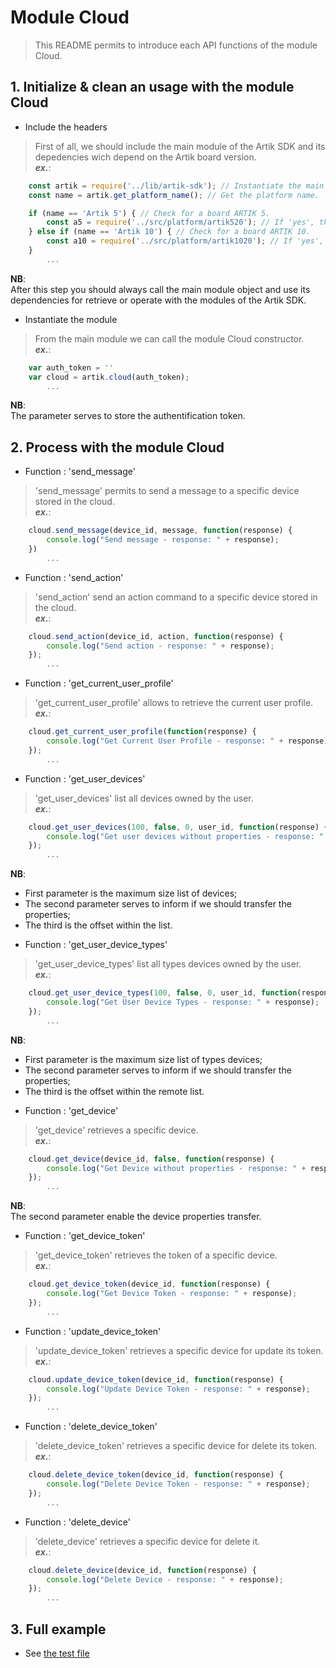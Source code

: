 # Module Cloud
   > This README permits to introduce each API functions of the module Cloud.  

## 1. Initialize & clean an usage with the module Cloud
   * Include the headers
   > First of all, we should include the main module of the Artik SDK and its depedencies wich depend on the Artik board version.  
   > **_ex\._**:  

```javascript
	const artik = require('../lib/artik-sdk'); // Instantiate the main module object for accessing to the Artik SDK.  
	const name = artik.get_platform_name(); // Get the platform name.  

	if (name == 'Artik 5') { // Check for a board ARTIK 5.  
		const a5 = require('../src/platform/artik520'); // If 'yes', then instantiate the platform depedencies.  
	} else if (name == 'Artik 10') { // Check for a board ARTIK 10.  
		const a10 = require('../src/platform/artik1020'); // If 'yes', then instantiate the platform depedencies.  
	}
		...
```
 __NB__:  
   After this step you should always call the main module object and use its dependencies for retrieve or operate with the modules of the Artik SDK.   
   
   * Instantiate the module
   > From the main module we can call the module Cloud constructor.    
   > **_ex\._**:  

```javascript
	var auth_token = ''	
	var cloud = artik.cloud(auth_token);
		...
```
 __NB__:  
   The parameter serves to store the authentification token.  

## 2. Process with the module Cloud
   * Function : 'send_message'
   > 'send_message' permits to send a message to a specific device stored in the cloud.  
   > **_ex\._**:  

```javascript
	cloud.send_message(device_id, message, function(response) {
		console.log("Send message - response: " + response);
	})
		...
```

   * Function : 'send_action'
   > 'send_action' send an action command to a specific device stored in the cloud.  
   > **_ex\._**:  

```javascript
	cloud.send_action(device_id, action, function(response) {
		console.log("Send action - response: " + response);
	});
		...
```

   * Function : 'get_current_user_profile'
   > 'get_current_user_profile' allows to retrieve the current user profile.    
   > **_ex\._**:  

```javascript
	cloud.get_current_user_profile(function(response) {
		console.log("Get Current User Profile - response: " + response);
	});
		...
```

   * Function : 'get_user_devices'
   > 'get_user_devices' list all devices owned by the user.  
   > **_ex\._**:  

```javascript
	cloud.get_user_devices(100, false, 0, user_id, function(response) {
		console.log("Get user devices without properties - response: " + response);
	});
		...
```
 __NB__:  
   - First parameter is the maximum size list of devices;  
   - The second parameter serves to inform if we should transfer the properties;  
   - The third is the offset within the list.  

   * Function : 'get_user_device_types'
   > 'get_user_device_types' list all types devices owned by the user.  
   > **_ex\._**:  

```javascript
	cloud.get_user_device_types(100, false, 0, user_id, function(response) {
		console.log("Get User Device Types - response: " + response);
	});
		...
```
 __NB__:  
   - First parameter is the maximum size list of types devices;  
   - The second parameter serves to inform if we should transfer the properties;  
   - The third is the offset within the remote list.  

   * Function : 'get_device'
   > 'get_device' retrieves a specific device.  
   > **_ex\._**:  

```javascript
	cloud.get_device(device_id, false, function(response) {
		console.log("Get Device without properties - response: " + response);
	});
		...
```
 __NB__:  
   The second parameter enable the device properties transfer.  

   * Function : 'get_device_token'
   > 'get_device_token' retrieves the token of a specific device.  
   > **_ex\._**:  

```javascript
	cloud.get_device_token(device_id, function(response) {
		console.log("Get Device Token - response: " + response);
	});
		...
```

   * Function : 'update_device_token'
   > 'update_device_token' retrieves a specific device for update its token.  
   > **_ex\._**:  

```javascript
	cloud.update_device_token(device_id, function(response) {
		console.log("Update Device Token - response: " + response);
	});
		...
```

   * Function : 'delete_device_token'
   > 'delete_device_token' retrieves a specific device for delete its token.  
   > **_ex\._**:  

```javascript
	cloud.delete_device_token(device_id, function(response) {
		console.log("Delete Device Token - response: " + response);
	});
		...
```

   * Function : 'delete_device'
   > 'delete_device' retrieves a specific device for delete it.  
   > **_ex\._**:  

```javascript
	cloud.delete_device(device_id, function(response) {
		console.log("Delete Device - response: " + response);
	});
		...
```

## 3. Full example

   * See [the test file](/test/cloud-test.js)
